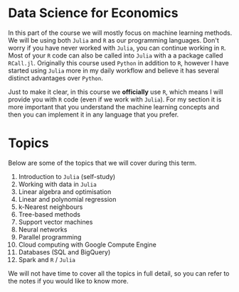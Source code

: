 
Data Science for Economics
==============================================

In this part of the course we will mostly focus on machine learning methods. We will be using both `Julia` and `R` as our programming languages. Don't worry if you have never worked with `Julia`, you can continue working in `R`. Most of your `R` code can also be called into `Julia` with a a package called `RCall.jl`. Originally this course used `Python` in addition to `R`, however I have started using `Julia` more in my daily workflow and believe it has several distinct advantages over `Python`. 

Just to make it clear, in this course we **officially** use `R`, which means I will provide you with `R` code (even if we work with `Julia`). For my section it is more important that you understand the machine learning concepts and then you can implement it in any language that you prefer.  

# Topics

Below are some of the topics that we will cover during this term.

1. Introduction to `Julia` (self-study)
2. Working with data in `Julia`
3. Linear algebra and optimisation
4. Linear and polynomial regression
5. k-Nearest neighbours
6. Tree-based methods
7. Support vector machines
8. Neural networks 
9. Parallel programming
10. Cloud computing with Google Compute Engine
11. Databases (SQL and BigQuery)
12. Spark and `R` / `Julia`

We will not have time to cover all the topics in full detail, so you can refer to the notes if you would like to know more. 